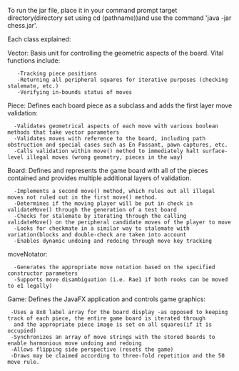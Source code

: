 To run the jar file, place it in your command prompt target directory(directory set using cd (pathname))and use the command 'java -jar chess.jar'.



Each class explained:

Vector: Basis unit for controlling the geometric aspects of the board. Vital functions include:
        
       -Tracking piece positions
       -Returning all peripheral squares for iterative purposes (checking stalemate, etc.)
       -Verifying in-bounds status of moves  

Piece: Defines each board piece as a subclass and adds the first layer move validation:
    
      -Validates geometrical aspects of each move with various boolean methods that take vector parameters
      -Validates moves with reference to the board, including path obstruction and special cases such as En Passant, pawn captures, etc.
      -Calls validation within move() method to immediately halt surface-level illegal moves (wrong geometry, pieces in the way)
  
Board: Defines and represents the game board with all of the pieces contained and provides multiple additional layers of validation.
     
      -Implements a second move() method, which rules out all illegal moves not ruled out in the first move() method. 
      -Determines if the moving player will be put in check in validateMove() through the generation of a test board
      -Checks for stalemate by iterating through the calling validateMove() on the peripheral candidate moves of the player to move
      -Looks for checkmate in a similar way to stalemate with variation(blocks and double-check are taken into account
      -Enables dynamic undoing and redoing through move key tracking 
      

moveNotator:
  
      -Generates the appropriate move notation based on the specified constructor parameters
      -Supports move disambiguation (i.e. Rae1 if both rooks can be moved to e1 legally)

Game: Defines the JavaFX application and controls game graphics:

     -Uses a 8x8 label array for the board display -as opposed to keeping track of each piece, the entire game board is iterated through
      and the appropriate piece image is set on all squares(if it is occupied)
     -Synchronizes an array of move strings with the stored boards to enable harmonious move undoing and redoing
     -Allows flipping side perspective (resets the game)
     -Draws may be claimed according to three-fold repetition and the 50 move rule.

